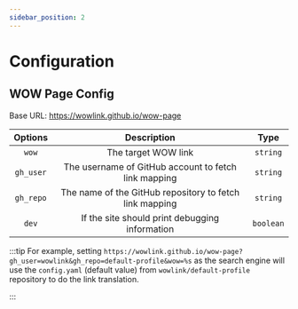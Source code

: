 ```yaml
---
sidebar_position: 2
---
```


# Configuration

## WOW Page Config

Base URL: <https://wowlink.github.io/wow-page>

|  Options  |                       Description                       |   Type    |
| :-------: | :-----------------------------------------------------: | :-------: |
|   `wow`   |                   The target WOW link                   | `string`  |
| `gh_user` |  The username of GitHub account to fetch link mapping   | `string`  |
| `gh_repo` | The name of the GitHub repository to fetch link mapping | `string`  |
|   `dev`   |     If the site should print debugging information      | `boolean` |

:::tip
For example, setting `https://wowlink.github.io/wow-page?gh_user=wowlink&gh_repo=default-profile&wow=%s` as the search engine will use the `config.yaml` (default value) from `wowlink/default-profile` repository to do the link translation.

:::
